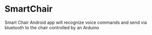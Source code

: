# SmartChair
Smart Chair Android app will recognize voice commands and send via bluetooth to the chair controlled by an Arduino
